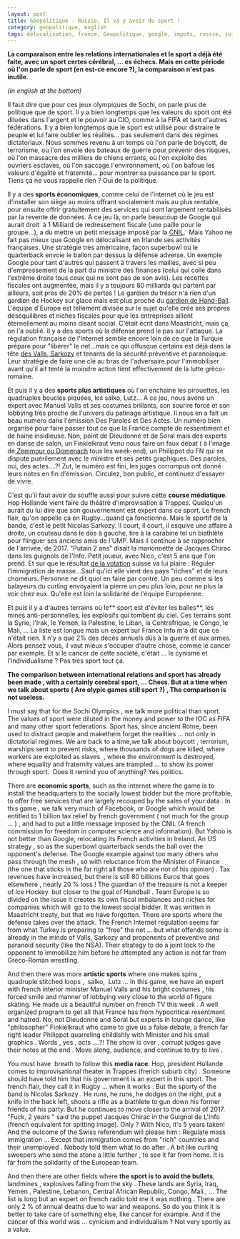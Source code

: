 ```yaml
---
layout: post
title: Géopolitique - Russie, Il va y avoir du sport !
category: geopolitique, english
tags: délocalisation, france, Geopolitique, google, impots, russie, suisse, turquie
---
```

**La comparaison entre les relations internationales et le sport a déjà été faite, avec un sport certes cérébral, ... es échecs. Mais en cette période où l'on parle de sport (en est-ce encore ?), la comparaison n'est pas inutile.**

*(in english at the bottom)*

Il faut dire que pour ces jeux olympiques de Sochi, on parle plus de politique que de sport. Il y a bien longtemps que les valeurs du sport ont été diluées dans l'argent et le pouvoir au CIO, comme à la FIFA et tant d'autres fédérations. Il y a bien longtemps que le sport est utilisé pour distraire le peuple et lui faire oublier les réalités... pas seulement dans des régimes dictatoriaux. Nous sommes revenu à un temps où l'on parle de boycott, de terrorisme, où l'on envoie des bateaux de guerre pour prévenir des risques, où l'on massacre des milliers de chiens errants, où l'on exploite des ouvriers esclaves, où l'on saccage l'environnement, où l'on bafoue les valeurs d'égalité et fraternité... pour montrer sa puissance par le sport. Tiens ça ne vous rappelle rien ? Oui de la politique.<!--more-->

Il y a des **sports économiques**, comme celui de l'internet où le jeu est d'installer son siège au moins offrant socialement mais au plus rentable, pour ensuite offrir gratuitement des services qui sont largement rentabilisés par la revente de données. A ce jeu là, on parle beaucoup de Google qui aurait droit  à 1 Milliard de redressement fiscale (une paille pour le groupe...), a du mettre un petit message imposé par la <a href="http://extimite.net/2014/02/08/quand-google-affiche-sa-condamnation-a-la-une/">CNIL</a>.  Mais Yahoo ne fait pas mieux que Google en délocalisant en Irlande ses activités françaises. Une stratégie très américaine, façon superbowl où le quarterback envoie le ballon par dessus la défense adverse. Un exemple Google pour tant d'autres qui passent à travers les mailles, avec si peu d'empressement de la part du ministre des finances (celui qui colle dans l'extrême droite tous ceux qui ne sont pas de son avis). Les recettes fiscales ont augmentée, mais il y a toujours 80 milliards qui partent par ailleurs, soit près de 20% de pertes ! Le gardien du trésor n'a rien d'un gardien de Hockey sur glace mais est plus proche du <a href="http://sarkofrance.blogspot.fr/2014/02/mosco.html">gardien de Hand-Ball</a>. L'équipe d'Europe est tellement divisée sur le sujet qu'elle crée ses propres déséquilibres et niches fiscales pour que les entreprises aillent éternellement au moins disant social. C'était écrit dans Maastricht, mais ça, on l'a oublié. Il y a des sports où la défense prend le pas sur l'attaque. La régulation française de l'Internet semble encore loin de ce que la Turquie prépare pour "libérer" le net...mais ce qui offusque certains est déjà dans la tête <a href="http://sarkofrance.wordpress.com/2014/02/10/quand-la-republique-supprime-des-tweets/">des Valls, Sarkozy</a> et tenants de la sécurité préventive et paranoiaque. Leur stratégie de faire une clé au bras de l'adversaire pour l'immobiliser avant qu'il ait tenté la moindre action tient effectivement de la lutte grèco-romaine.

Et puis il y a des **sports plus artistiques** où l'on enchaine les pirouettes, les quadruples boucles piquées, les salko, Lutz... A ce jeu, nous avons un expert avec Manuel Valls et ses costumes brillants, son sourire forcé et son lobbying très proche de l'univers du patinage artistique. Il nous en a fait un beau numéro dans l'émission Des Paroles et Des Actes. Un numéro bien organisé pour faire passer tout ce que la France compte de ressentiment et de haine insidieuse. Non, point de Dieudonné et de Soral mais des experts en danse de salon, un Finkielkraut venu nous faire un faux débat ( à l'image de<a href="http://sebmusset.blogspot.fr/2014/02/Zemmour-casedispute-genre.html"> Zemmour ou Domenach</a> tous les week-end), un Philippot du FN qui se dispute puérilement avec le ministre et ses petits graphiques. Des paroles, oui, des actes....?! Zut, le numéro est fini, les juges corrompus ont donné leurs notes en fin d'émission. Circulez, bon public, et continuez d'essayer de vivre.

C'est qu'il faut avoir du souffle aussi pour suivre cette **course médiatique**. Hop Hollande vient faire du théâtre d'improvisation à Trappes. Quelqu'un aurait du lui dire que son gouvernement est expert dans ce sport. Le french flair, qu'on appelle ça en Rugby...quand ça fonctionne. Mais le sportif de la bande, c'est le petit Nicolas Sarkozy. Il court, il court, il esquive une affaire à droite, un couteau dans le dos à gauche, tire à la carabine tel un biathlète pour flinguer ses anciens amis de l'UMP. Mais il continue à se rapprocher de l'arrivée, de 2017. "Putain 2 ans" disait la marionnette de Jacques Chirac dans les guignols de l'Info. Petit joueur, avec Nico, c'est 5 ans que l'on prend. Et sur que le résultat <a href="http://cuicuifitloiseau.blogspot.fr/2014/02/suisse-ton-univers-impitoyable-comic.html">de la votation</a> suisse va lui plaire : Réguler l'immigration de masse...Sauf qu'ici elle vient des pays "riches" et de leurs chomeurs. Personne ne dit quoi en faire par contre. Un peu comme si les balayeurs du curling envoyaient la pierre un peu plus loin, pour ne plus la voir chez eux. Qu'elle est loin la solidarité de l'équipe Européenne.

Et puis il y a d'autres terrains où le** sport est d'éviter les balles**, les mines anti-personnelles, les explosifs qui tombent du ciel. Ces terrains sont la Syrie, l'Irak, le Yemen, la Palestine, le Liban, la Centrafrique, le Congo, le Mali, ... La liste est longue mais un expert sur France Info m'a dit que ce n'était rien. Il n'y a que 2% des décès annuels dûs à la guerre et aux armes. Alors pensez vous, il vaut mieux s'occuper d'autre chose, comme le cancer par exemple. Et si le cancer de cette société, c'était ... le cynisme et l'individualisme ? Pas très sport tout ça.



**The comparison between international relations and sport has already been made , with a certainly cerebral sport, ... Chess. But at a time when we talk about sports ( Are olypic games still sport ?) , The comparison is not useless.**

I must say that for the Sochi Olympics , we talk more political than sport. The values ​​of sport were diluted in the money and power to the IOC as FIFA and many other sport federations. Sport has, since ancient Rome, been used to distract people and makethem forget the realities ... not only in dictatorial regimes. We are back to a time,we talk about boycott , terrorism, warships sent to prevent risks, where thousands of dogs are killed, where workers are exploited as slaves  , where the environment is destroyed, where equality and fraternity values ​​are trampled ... to show its power through sport.  Does it remind you of anything? Yes politics.

There are **economic sports**, such as the internet where the game is to install the headquarters to the socially lowest bidder but the more profitable, to offer free services that are largely recouped by the sales of your data . In this game , we talk very much of Facebook, or Google which would be entitled to 1 billion tax relief by french government ( not much for the group ... ) , and had to put a little message imposed by the CNIL (A french commission for freedom in computer science and information). But Yahoo is not better than Google, relocating its French activities in Ireland. An US strategy , so as the superbowl quarterback sends the ball over the opponent's defense. The Google example against too many others who pass through the mesh , so with reluctance from the Minister of Finance (the one that sticks in the far right all those who are not of his opinion) . Tax revenues have increased, but there is still 80 billions Euros that goes elsewhere , nearly 20 % loss ! The guardian of the treasure is not a keeper of Ice Hockey  but closer to the goal of Handball . Team Europe is so divided on the issue it creates its own fiscal imbalances and niches for companies which will  go to the lowest social bidder. It was written in Maastricht treaty, but that we have forgotten. There are sports where the defense takes over the attack. The French Internet regulation seems far from what Turkey is preparing to "free" the net ... but what offends some is already in the minds of Valls, Sarkozy and proponents of preventive and paranoid security (like the NSA). Their strategy to do a joint lock to the opponent to immobilize him before he attempted any action is not far from Greco-Roman wrestling.

And then there was more **artistic sports** where one makes spins , quadruple stitched loops ,  salko,  Lutz ... In this game, we have an expert with french interior minister Manuel Valls and his bright costumes , his forced smile and manner of lobbying very close to the world of figure skating. He made us a beautiful number on french TV this week . A well organized program to get all that France has from hypocritical resentment and hatred. No, not Dieudonné and Soral but experts in lounge dance, like "philosopher" Finkielkraut who came to give us a false debate, a french far right leader Philippot quarreling childishly with Minister and his small graphics . Words , yes , acts ....?! The show is over , corrupt judges gave their notes at the end . Move along, audience, and continue to try to live .

You must have  breath to follow this **media race**. Hop, president Hollande comes to improvisational theater in Trappes (french suburb city) . Someone should have told him that his government is an expert in this sport. The french flair, they call it in Rugby ... when it works . But the sporty of the band is Nicolas Sarkozy . He runs, he runs, he dodges on the right, put a knife in the back left, shoots a rifle as a biathlete to gun down his former friends of his party. But he continues to move closer to the arrival of 2017. "Fuck, 2 years " said the puppet Jacques Chirac in the Guignol de L'Info (french equivalent for spitting image). Only ? With Nico, it's 5 years taken! And the outcome of the Swiss referendum will please him : Regulate mass immigration ... Except that immigration comes from "rich" countries and their unemployed . Nobody told them what to do after . A bit like curling sweepers who send the stone a little further , to see it far from home. It is far from the solidarity of the European team.

And then there are other fields where **the sport is to avoid the bullets**, landmines , explosives falling from the sky . These lands are Syria, Iraq, Yemen , Palestine, Lebanon, Central African Republic, Congo, Mali , ... The list is long but an expert on french radio told me it was nothing . There are only 2 % of annual deaths due to war and weapons. So do you think it is better to take care of something else, like cancer for example. And if the cancer of this world was ... cynicism and individualism ? Not very sportiy as a value.
